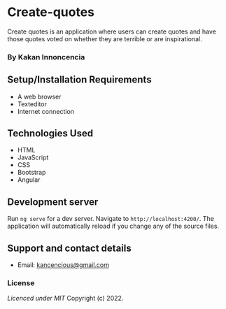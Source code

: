 # Create-quotes
Create quotes is an application where users can create quotes and have those quotes voted on whether they are terrible or are inspirational.

### By Kakan Innoncencia

## Setup/Installation Requirements
* A web browser
* Texteditor
* Internet connection
 
## Technologies Used
- HTML
- JavaScript
- CSS
- Bootstrap
- Angular
## Development server

Run `ng serve` for a dev server. Navigate to `http://localhost:4200/`. The application will automatically reload if you change any of the source files.


## Support and contact details
- Email: kancencious@gmail.com

### License
*Licenced under MIT*
Copyright (c) 2022.
